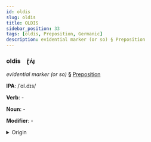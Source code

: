 ```yaml
---
id: oldis
slug: oldis
title: OLDIS
sidebar_position: 33
tags: [oldis, Preposition, Germanic]
description: evidential marker (or so) § Preposition
---
```


### oldis&emsp;<span kind="abugida">ɽ͊ʌ́ȷ</span>

*evidential marker (or so)* **§** [Preposition](../../tags/Preposition)

**IPA**: /ˈɑl.dɪs/

**Verb**: -

**Noun**: -

**Modifier**: -

<details>
    <summary>Origin</summary>
    Dutch aldus /ɑlˈdʏs/<br/>
    <em>Germanic Language Family</em>
</details>
